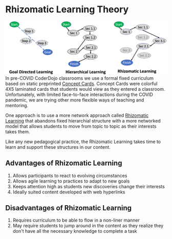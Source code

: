 #  Rhizomatic Learning Theory

![Three Modes of Learning](../img/three-mode-of-learning.png)
In pre-COVID CoderDojo classrooms we use a formal fixed curriculum based on static preprinted [Concept Cards](designing-concept-cards.md).  Concept Cards were colorful 4X5 laminated cards that students would view as they entered a classroom.  Unfortunately, with limited face-to-face interactions during the COVID pandemic, we are trying other more flexible ways of teaching and mentoring.

One approach is to use a more network approach called [Rhizomatic Learning](https://www.advance-he.ac.uk/knowledge-hub/rhizomatic-learning-0) that abandons fixed hierarchial structure with a more networked model that allows students to move from topic to topic as their interests takes them.

Like any new pedagogical practice, the Rhizomatic Learning takes time to learn and support these structures in our content.

## Advantages of Rhizomatic Learning

1. Allows participants to react to evolving circumstances
2. Allows agile learning to practices to adapt to new goals
3. Keeps attention high as students new discoveries change their interests
4. Ideally suited content developed with web hyperlinks

## Disadvantages of Rhizomatic Learning

1. Requires curriculum to be able to flow in a non-liner manner
2. May require students to jump around in the content as they realize they don't have all the necessary knowledge to complete a task